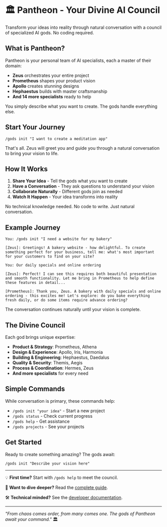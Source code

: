# 🏛️ Pantheon - Your Divine AI Council

Transform your ideas into reality through natural conversation with a council of specialized AI gods. No coding required.

## What is Pantheon?

Pantheon is your personal team of AI specialists, each a master of their domain:

- **Zeus** orchestrates your entire project
- **Prometheus** shapes your product vision  
- **Apollo** creates stunning designs
- **Hephaestus** builds with master craftsmanship
- **And 14 more specialists** ready to help

You simply describe what you want to create. The gods handle everything else.

## Start Your Journey

```
/gods init "I want to create a meditation app"
```

That's all. Zeus will greet you and guide you through a natural conversation to bring your vision to life.

## How It Works

1. **Share Your Idea** - Tell the gods what you want to create
2. **Have a Conversation** - They ask questions to understand your vision
3. **Collaborate Naturally** - Different gods join as needed
4. **Watch It Happen** - Your idea transforms into reality

No technical knowledge needed. No code to write. Just natural conversation.

## Example Journey

```
You: /gods init "I need a website for my bakery"

[Zeus]: Greetings! A bakery website - how delightful. To create 
something perfect for your business, tell me: what's most important 
for your customers to find on your site?

You: Our daily specials and online ordering

[Zeus]: Perfect! I can see this requires both beautiful presentation 
and smooth functionality. Let me bring in Prometheus to help define 
these features in detail...

[Prometheus]: Thank you, Zeus. A bakery with daily specials and online 
ordering - this excites me! Let's explore: do you bake everything 
fresh daily, or do some items require advance ordering?
```

The conversation continues naturally until your vision is complete.

## The Divine Council

Each god brings unique expertise:

- **Product & Strategy**: Prometheus, Athena
- **Design & Experience**: Apollo, Iris, Harmonia  
- **Building & Engineering**: Hephaestus, Daedalus
- **Quality & Security**: Themis, Aegis
- **Process & Coordination**: Hermes, Zeus
- **And more specialists** for every need

## Simple Commands

While conversation is primary, these commands help:

- `/gods init "your idea"` - Start a new project
- `/gods status` - Check current progress
- `/gods help` - Get assistance
- `/gods projects` - See your projects

## Get Started

Ready to create something amazing? The gods await:

```
/gods init "Describe your vision here"
```

---

💡 **First time?** Start with `/gods help` to meet the council.

📖 **Want to dive deeper?** Read the [complete guide](docs/USER_GUIDE.md).

🛠️ **Technical minded?** See the [developer documentation](docs/DEVELOPER_GUIDE.md).

---

*"From chaos comes order, from many comes one. The gods of Pantheon await your command."* 🏛️